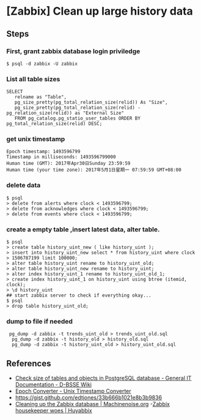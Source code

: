 # [Zabbix] Clean up large history data
## Steps
### First, grant zabbix database login priviledge
```
$ psql -d zabbix -U zabbix
```
### List all table sizes
```
SELECT
   relname as "Table",
   pg_size_pretty(pg_total_relation_size(relid)) As "Size",
   pg_size_pretty(pg_total_relation_size(relid) - pg_relation_size(relid)) as "External Size"
   FROM pg_catalog.pg_statio_user_tables ORDER BY pg_total_relation_size(relid) DESC;
```
### get unix timestamp
```
Epoch timestamp: 1493596799
Timestamp in milliseconds: 1493596799000
Human time (GMT): 2017年Apr30日Sunday 23:59:59
Human time (your time zone): 2017年5月1日星期一 07:59:59 GMT+08:00
```
### delete data
```
$ psql
> delete from alerts where clock < 1493596799;
> delete from acknowledges where clock < 1493596799;
> delete from events where clock < 1493596799;
```
### create a empty table ,insert latest data, alter table.
```
$ psql
> create table history_uint_new ( like history_uint );
> insert into history_uint_new select * from history_uint where clock > 1506787199 limit 100000;
> alter table history_uint rename to history_uint_old;
> alter table history_uint_new rename to history_uint;
> alter index history_uint_1 rename to history_uint_old_1;
> create index history_uint_1 on history_uint using btree (itemid, clock);
> \d history_uint
## start zabbix server to check if everything okay...
$ psql
> drop table history_uint_old;
```
### dump to file if needed
```
 pg_dump -d zabbix -t trends_uint_old > trends_uint_old.sql
  pg_dump -d zabbix -t history_old > history_old.sql
  pg_dump -d zabbix -t history_uint_old > history_uint_old.sql
```

## References
- [Check size of tables and objects in PostgreSQL database - General IT Documentation - D-BSSE Wiki](https://wiki-bsse.ethz.ch/display/ITDOC/Check+size+of+tables+and+objects+in+PostgreSQL+database)
- [Epoch Converter - Unix Timestamp Converter](https://www.epochconverter.com/)
- https://gist.github.com/edtjones/33b666b1021e8b3b9836
- [Cleaning up the Zabbix database | Machinenoise.org](http://machinenoise.org/2014/cleaning-up-the-zabbix-database.html)
-[Zabbix housekeeper woes | Huyabbix](https://huyabbix.com/zabbix-housekeeper-woes/)